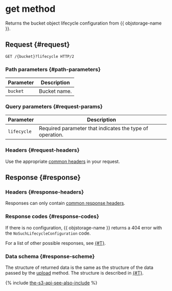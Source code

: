 # get method

Returns the bucket object lifecycle configuration from {{ objstorage-name }}.

## Request {#request}

```http
GET /{bucket}?lifecycle HTTP/2
```

### Path parameters {#path-parameters}

Parameter | Description
----- | -----
`bucket` | Bucket name.


### Query parameters {#request-params}

Parameter | Description
----- | -----
`lifecycle` | Required parameter that indicates the type of operation.


### Headers {#request-headers}

Use the appropriate [common headers](../common-request-headers.md) in your request.


## Response {#response}

### Headers {#response-headers}

Responses can only contain [common response headers](../common-response-headers.md).

### Response codes {#response-codes}

If there is no configuration, {{ objstorage-name }} returns a 404 error with the `NoSuchLifecycleConfiguration` code.

For a list of other possible responses, see [{#T}](../response-codes.md).

### Data schema {#response-scheme}

The structure of returned data is the same as the structure of the data passed by the [upload](upload.md) method. The structure is described in [{#T}](xml-config.md).

{% include [the-s3-api-see-also-include](../../../../_includes/storage/the-s3-api-see-also-include.md) %}